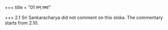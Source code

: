 +++
title = "01 तन् तथा"

+++
2.1 Sri Sankaracharya did not comment on this sloka. The commentary
starts from 2.10.  
  
